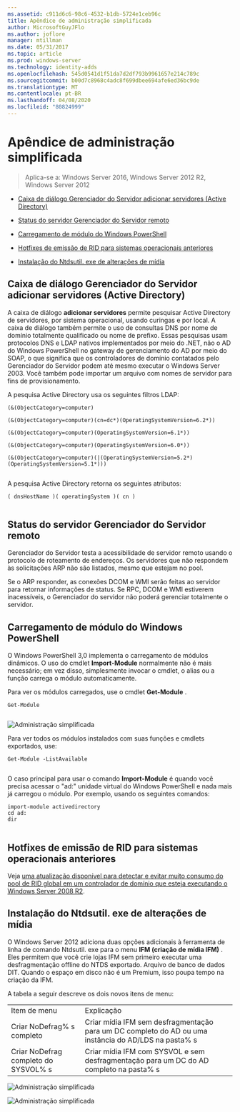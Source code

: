 ```yaml
---
ms.assetid: c911d6c6-98c6-4532-b1db-5724e1ceb96c
title: Apêndice de administração simplificada
author: MicrosoftGuyJFlo
ms.author: joflore
manager: mtillman
ms.date: 05/31/2017
ms.topic: article
ms.prod: windows-server
ms.technology: identity-adds
ms.openlocfilehash: 545d0541d1f51da7d2df793b9961657e214c789c
ms.sourcegitcommit: b00d7c8968c4adc8f699dbee694afe6ed36bc9de
ms.translationtype: MT
ms.contentlocale: pt-BR
ms.lasthandoff: 04/08/2020
ms.locfileid: "80824999"
---
```

# <a name="simplified-administration-appendix"></a>Apêndice de administração simplificada

>Aplica-se a: Windows Server 2016, Windows Server 2012 R2, Windows Server 2012

  
-   [Caixa de diálogo Gerenciador do Servidor adicionar servidores (Active Directory)](../../ad-ds/deploy/Simplified-Administration-Appendix.md#BKMK_AddServers)  
  
-   [Status do servidor Gerenciador do Servidor remoto](../../ad-ds/deploy/Simplified-Administration-Appendix.md#BKMK_ServerMgrStatus)  
  
-   [Carregamento de módulo do Windows PowerShell](../../ad-ds/deploy/Simplified-Administration-Appendix.md#BKMK_PSLoadModule)  
  
-   [Hotfixes de emissão de RID para sistemas operacionais anteriores](../../ad-ds/deploy/Simplified-Administration-Appendix.md#BKMK_Rid)  
  
-   [Instalação do Ntdsutil. exe de alterações de mídia](../../ad-ds/deploy/Simplified-Administration-Appendix.md#BKMK_IFM)  
  
## <a name="server-manager-add-servers-dialog-active-directory"></a><a name="BKMK_AddServers"></a>Caixa de diálogo Gerenciador do Servidor adicionar servidores (Active Directory)  

A caixa de diálogo **adicionar servidores** permite pesquisar Active Directory de servidores, por sistema operacional, usando curingas e por local. A caixa de diálogo também permite o uso de consultas DNS por nome de domínio totalmente qualificado ou nome de prefixo. Essas pesquisas usam protocolos DNS e LDAP nativos implementados por meio do .NET, não o AD do Windows PowerShell no gateway de gerenciamento do AD por meio do SOAP, o que significa que os controladores de domínio contatados pelo Gerenciador do Servidor podem até mesmo executar o Windows Server 2003. Você também pode importar um arquivo com nomes de servidor para fins de provisionamento.  
  
A pesquisa Active Directory usa os seguintes filtros LDAP:  
  
```  
(&(ObjectCategory=computer)  
  
(&(ObjectCategory=computer)(cn=dc*)(OperatingSystemVersion=6.2*))  
  
(&(ObjectCategory=computer)(OperatingSystemVersion=6.1*))  
  
(&(ObjectCategory=computer)(OperatingSystemVersion=6.0*))  
  
(&(ObjectCategory=computer)(|(OperatingSystemVersion=5.2*)(OperatingSystemVersion=5.1*)))  
  
```  
  
A pesquisa Active Directory retorna os seguintes atributos:  
  
```  
( dnsHostName )( operatingSystem )( cn )  
  
```  
  
## <a name="server-manager-remote-server-status"></a><a name="BKMK_ServerMgrStatus"></a>Status do servidor Gerenciador do Servidor remoto  
Gerenciador do Servidor testa a acessibilidade de servidor remoto usando o protocolo de roteamento de endereços. Os servidores que não respondem às solicitações ARP não são listados, mesmo que estejam no pool.  
  
Se o ARP responder, as conexões DCOM e WMI serão feitas ao servidor para retornar informações de status. Se RPC, DCOM e WMI estiverem inacessíveis, o Gerenciador do servidor não poderá gerenciar totalmente o servidor.  
  
## <a name="windows-powershell-module-loading"></a><a name="BKMK_PSLoadModule"></a>Carregamento de módulo do Windows PowerShell  
O Windows PowerShell 3,0 implementa o carregamento de módulos dinâmicos. O uso do cmdlet **Import-Module** normalmente não é mais necessário; em vez disso, simplesmente invocar o cmdlet, o alias ou a função carrega o módulo automaticamente.  
  
Para ver os módulos carregados, use o cmdlet **Get-Module** .  
  
```  
Get-Module  
  
```  
  
![Administração simplificada](media/Simplified-Administration-Appendix/ADDS_PSGetModule.gif)  
  
Para ver todos os módulos instalados com suas funções e cmdlets exportados, use:  
  
```  
Get-Module -ListAvailable  
  
```  
  
O caso principal para usar o comando **Import-Module** é quando você precisa acessar o "ad:" unidade virtual do Windows PowerShell e nada mais já carregou o módulo. Por exemplo, usando os seguintes comandos:  
  
```  
import-module activedirectory  
cd ad:  
dir  
  
```  
  
## <a name="rid-issuance-hotfixes-for-previous-operating-systems"></a><a name="BKMK_Rid"></a>Hotfixes de emissão de RID para sistemas operacionais anteriores  
Veja [uma atualização disponível para detectar e evitar muito consumo do pool de RID global em um controlador de domínio que esteja executando o Windows Server 2008 R2](https://support.microsoft.com/kb/2618669).  
  
## <a name="ntdsutilexe-install-from-media-changes"></a><a name="BKMK_IFM"></a>Instalação do Ntdsutil. exe de alterações de mídia  
O Windows Server 2012 adiciona duas opções adicionais à ferramenta de linha de comando Ntdsutil. exe para o menu **IFM (criação de mídia IFM)** . Eles permitem que você crie lojas IFM sem primeiro executar uma desfragmentação offline do NTDS exportado. Arquivo de banco de dados DIT. Quando o espaço em disco não é um Premium, isso poupa tempo na criação da IFM.  
  
A tabela a seguir descreve os dois novos itens de menu:  
  
|||  
|-|-|  
|Item de menu|Explicação|  
|Criar NoDefrag% s completo|Criar mídia IFM sem desfragmentação para um DC completo do AD ou uma instância do AD/LDS na pasta% s|  
|Criar NoDefrag completo do SYSVOL% s|Criar mídia IFM com SYSVOL e sem desfragmentação para um DC do AD completo na pasta% s|  
  
![Administração simplificada](media/Simplified-Administration-Appendix/ADDS_PSIFM.png)  
  
![Administração simplificada](media/Simplified-Administration-Appendix/ADDS_PSIFMComplete.gif)  
  


